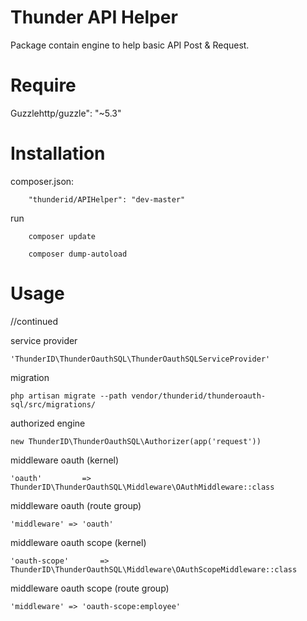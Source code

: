 # Thunder API Helper

Package contain engine to help basic API Post & Request.

# Require
Guzzlehttp/guzzle": "~5.3"

# Installation

composer.json:
```
	"thunderid/APIHelper": "dev-master"
```

run
```
	composer update
```

```
	composer dump-autoload
```

# Usage
//continued

service provider
```
'ThunderID\ThunderOauthSQL\ThunderOauthSQLServiceProvider'
```

migration
```
php artisan migrate --path vendor/thunderid/thunderoauth-sql/src/migrations/
```

authorized engine
```
new ThunderID\ThunderOauthSQL\Authorizer(app('request'))
```

middleware oauth (kernel)
```
'oauth' 		=> ThunderID\ThunderOauthSQL\Middleware\OAuthMiddleware::class
```

middleware oauth (route group)
```
'middleware' => 'oauth'
```

middleware oauth scope (kernel)
```
'oauth-scope' 		=> ThunderID\ThunderOauthSQL\Middleware\OAuthScopeMiddleware::class
```

middleware oauth scope (route group)
```
'middleware' => 'oauth-scope:employee'
```
